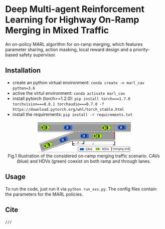 # Deep Multi-agent Reinforcement Learning for Highway On-Ramp Merging in Mixed Traffic

An on-policy MARL algorithm for on-ramp merging, which features parameter sharing, action masking, local reward design and a priority-based safety supervisor.

## Installation
- create an python virtual environment: `conda create -n marl_cav python=3.6`
- active the virtul environment: `conda activate marl_cav`
- install pytorch (torch>=1.2.0): `pip install torch===1.7.0 torchvision===0.8.1 torchaudio===0.7.0 -f https://download.pytorch.org/whl/torch_stable.html`
- install the requirements: `pip install -r requirements.txt`

<p align="center">
     <img src="docs/on-ramp.png" alt="output_example" width="60%" height="60%">
     <br>Fig.1 Illustration of the considered on-ramp merging traffic scenario. CAVs (blue) and HDVs (green) coexist on both ramp and through lanes.
</p>

## Usage
To run the code, just run it via `python run_xxx.py`.  The config files contain the parameters for the MARL policies.

## Cite
```
///
```

